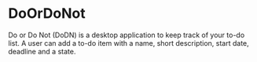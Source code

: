 # DoOrDoNot
Do or Do Not (DoDN) is a desktop application to keep track of your to-do list. A user can add a to-do item with a name, short description, start date, deadline and a state.
